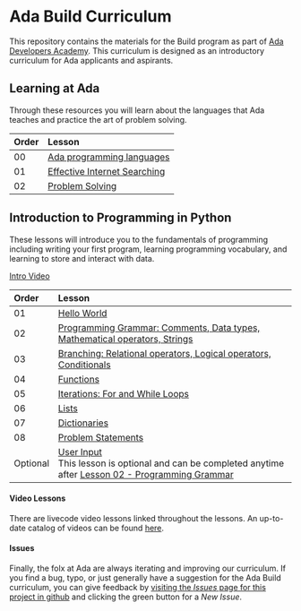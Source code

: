 # Ada Build Curriculum

This repository contains the materials for the Build program as part of [Ada Developers Academy](http://adadevelopersacademy.org/).  This curriculum is designed as an introductory curriculum for Ada applicants and aspirants.  

## Learning at Ada

Through these resources you will learn about the languages that Ada teaches and practice the art of problem solving.


| Order | Lesson                                                  |
| :---- | :------------------------------------------------------ |
| 00   | [Ada programming languages](./learning-at-ada/ada-languages)  
| 01    | [Effective Internet Searching](./learning-at-ada/internet-searching/) |
| 02    | [Problem Solving](./learning-at-ada/problem-solving/) |



## Introduction to Programming in Python
These lessons will introduce you to the fundamentals of programming including writing your first program, learning programming vocabulary, and learning to store and interact with data.

[Intro Video](https://adaacademy.hosted.panopto.com/Panopto/Pages/Viewer.aspx?id=6f137996-88f0-490a-9e94-acb10170c7dd)

| Order | Lesson                                                                                               |
| :---- | :--------------------------------------------------------------------------------------------------- |
| 01    | [Hello World](https://colab.research.google.com/drive/1sFOo4HnuUxJMtso9JljUZwHMomhu9ADs)                                                       |
| 02    | [Programming Grammar: Comments, Data types, Mathematical operators, Strings](https://colab.research.google.com/drive/1kfE-bujlwiJoDxTWIXa8u1GPGDJAnjvS?usp=sharing) |
| 03    | [Branching: Relational operators, Logical operators, Conditionals](https://colab.research.google.com/drive/1huE7PyavZSJIou4mh5G2e7yfG08Vb7da?usp=sharing) |
| 04    | [Functions](https://colab.research.google.com/drive/1e8CaljqZrKJyFm7Ry5qHynp7GdoVHFLk?usp=sharing) |
| 05    | [Iterations: For and While Loops](https://colab.research.google.com/drive/1m9h053kS6bjAeiHnEHIP39fqbyOO7glc?usp=sharing)                                                           |
| 06    | [Lists](https://colab.research.google.com/drive/1TK9Enhh0mITZ1649l-r4_gzeg2B3eRRu?usp=sharing)                                                                  |
| 07    | [Dictionaries](https://colab.research.google.com/drive/1AmKeKvSJnNacUUIU9OLSInVohWJrPLkF?usp=sharing)                                                                  |
| 08    | [Problem Statements](https://colab.research.google.com/drive/1FWQ8FAYR7SA_TWkjdZNYv7Q3tI8Ekj70)  
| Optional | [User Input](https://colab.research.google.com/drive/1U3_0iFQPyCBrA-gb2QBqu_coFWmrUrVY)  <br /> This lesson is optional and can be completed anytime after [Lesson 02 - Programming Grammar](https://colab.research.google.com/drive/1kfE-bujlwiJoDxTWIXa8u1GPGDJAnjvS?usp=sharing)|


#### Video Lessons

There are livecode video lessons linked throughout the lessons. An up-to-date catalog of videos can be found [here](video-lesson-table.md).

#### Issues

Finally, the folx at Ada are always iterating and improving our curriculum. If you find a bug, typo, or just generally have a suggestion for the Ada Build curriculum, you can give feedback by [visiting the _Issues_ page for this project in github](https://github.com/Ada-Developers-Academy/ada-build/issues) and clicking the green button for a _New Issue_.
